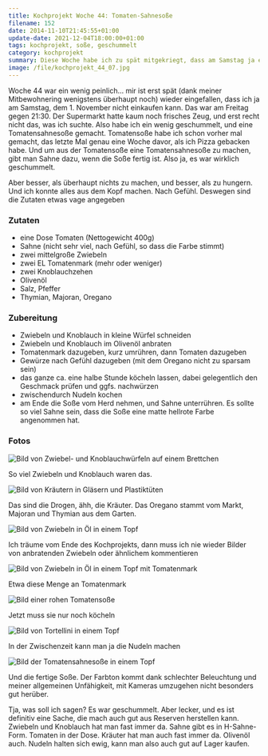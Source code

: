 ```yaml
---
title: Kochprojekt Woche 44: Tomaten-Sahnesoße
filename: 152
date: 2014-11-10T21:45:55+01:00
update-date: 2021-12-04T18:00:00+01:00
tags: kochprojekt, soße, geschummelt
category: kochprojekt
summary: Diese Woche habe ich zu spät mitgekriegt, dass am Samstag ja ein Feiertag ist und ich nicht einkaufen kann. Also ein bisschen geschummelt und etwas Einfaches gemacht, das ich aber schon einmal gemacht habe.
image: /file/kochprojekt_44_07.jpg 
---
```

Woche 44 war ein wenig peinlich… mir ist erst spät (dank meiner Mitbewohnering wenigstens überhaupt noch) wieder eingefallen, dass ich ja am Samstag, dem 1. November nicht einkaufen kann. Das war am Freitag gegen 21:30. Der Supermarkt hatte kaum noch frisches Zeug, und erst recht nicht das, was ich suchte. Also habe ich ein wenig geschummelt, und eine Tomatensahnesoße gemacht. Tomatensoße habe ich schon vorher mal gemacht, das letzte Mal genau eine Woche davor, als ich Pizza gebacken habe. Und um aus der Tomatensoße eine Tomatensahnesoße zu machen, gibt man Sahne dazu, wenn die Soße fertig ist. Also ja, es war wirklich geschummelt.

Aber besser, als überhaupt nichts zu machen, und besser, als zu hungern. Und ich konnte alles aus dem Kopf machen. Nach Gefühl. Deswegen sind die Zutaten etwas vage angegeben

### Zutaten

- eine Dose Tomaten (Nettogewicht 400g)
- Sahne (nicht sehr viel, nach Gefühl, so dass die Farbe stimmt)
- zwei mittelgroße Zwiebeln
- zwei EL Tomatenmark (mehr oder weniger)
- zwei Knoblauchzehen
- Olivenöl
- Salz, Pfeffer
- Thymian, Majoran, Oregano

### Zubereitung

- Zwiebeln und Knoblauch in kleine Würfel schneiden
- Zwiebeln und Knoblauch im Olivenöl anbraten
- Tomatenmark dazugeben, kurz umrühren, dann Tomaten dazugeben
- Gewürze nach Gefühl dazugeben (mit dem Oregano nicht zu sparsam sein)
- das ganze ca. eine halbe Stunde köcheln lassen, dabei gelegentlich den Geschmack prüfen und ggfs. nachwürzen
- zwischendurch Nudeln kochen
- am Ende die Soße vom Herd nehmen, und Sahne unterrühren. Es sollte so viel Sahne sein, dass die Soße eine matte hellrote Farbe angenommen hat.

### Fotos

![Bild von Zwiebel- und Knoblauchwürfeln auf einem Brettchen](/file/kochprojekt_44_01.jpg)

So viel Zwiebeln und Knoblauch waren das.

![Bild von Kräutern in Gläsern und Plastiktüten](/file/kochprojekt_44_02.jpg)

Das sind die Drogen, ähh, die Kräuter. Das Oregano stammt vom Markt, Majoran und Thymian aus dem Garten.

![Bild von Zwiebeln in Öl in einem Topf](/file/kochprojekt_44_03.jpg)

Ich träume vom Ende des Kochprojekts, dann muss ich nie wieder Bilder von anbratenden Zwiebeln oder ähnlichem kommentieren

![Bild von Zwiebeln in Öl in einem Topf mit Tomatenmark](/file/kochprojekt_44_04.jpg)

Etwa diese Menge an Tomatenmark

![Bild einer rohen Tomatensoße](/file/kochprojekt_44_05.jpg)

Jetzt muss sie nur noch köcheln

![Bild von Tortellini in einem Topf](/file/kochprojekt_44_06.jpg)

In der Zwischenzeit kann man ja die Nudeln machen

![Bild der Tomatensahnesoße in einem Topf](/file/kochprojekt_44_07.jpg)

Und die fertige Soße. Der Farbton kommt dank schlechter Beleuchtung und meiner allgemeinen Unfähigkeit, mit Kameras umzugehen nicht besonders gut herüber.

Tja, was soll ich sagen? Es war geschummelt. Aber lecker, und es ist definitiv eine Sache, die mach auch gut aus Reserven herstellen kann. Zwiebeln und Knoblauch hat man fast immer da. Sahne gibt es in H-Sahne-Form. Tomaten in der Dose. Kräuter hat man auch fast immer da. Olivenöl auch. Nudeln halten sich ewig, kann man also auch gut auf Lager kaufen.
